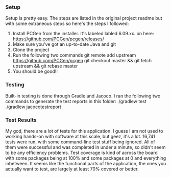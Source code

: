 ### Setup
Setup is pretty easy. The steps are listed in the original project readme but with some extraneous steps so here's the steps I followed:

1. Install PCGen from the installer. It's labeled labled 6.09.xx. on here: https://github.com/PCGen/pcgen/releases/ 
2. Make sure you've got an up-to-date Java and git
3. Clone the project
4. Run the following two commands
  git remote add upstream https://github.com/PCGen/pcgen
  git checkout master && git fetch upstream && git rebase master
5. You should be good!!

### Testing
Built-in testing is done through Gradle and Jacoco. I ran the following two commands to generate the test reports in this folder:
./gradlew test
./gradlew jacocotestreport

### Test Results
My god, there are a lot of tests for this application. I guess I am not used to working hands-on with software at this scale, but geez, it's a lot. 16,741 tests were run, with some command-line test stuff being ignored. All of them were successful and was completed in under a minute, so didn't seem to be any efficiency problems. Test coverage is kind of across the board with some packages being at 100% and some packages at 0 and everything inbetween. It seems like the functional parts of the application, the ones you actually want to test, are largely at least 70% covered or better.  
